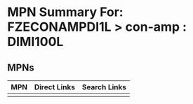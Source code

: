 



# MPN Summary For: FZECONAMPDI1L > con-amp : DIMI100L

## MPNs
  

|MPN|Direct Links|Search Links|
| :--- | :--- | :--- |
||||

